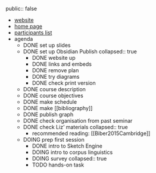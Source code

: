 public:: false

- [website](((3b8495d7-eb59-4241-bbe4-2aae24133b6c)))
- [home page]([[CorpLing231]])
- [participants list](<file:///Users/quirin/promo/lehre/2023-1_sem_corpus-linguistics/participants_CorpLing.xlsx>)
- agenda
	- DONE set up slides
	- DONE set up Obsidian Publish
	  collapsed:: true
		- DONE website up
		- DONE links and embeds
		- DONE remove plan
		- DONE try diagrams
		- DONE check print version
	- DONE course description
	- DONE course objectives
	- DONE make schedule
	- DONE make [[bibliography]]
	- DONE publish graph
	- DONE check organisation from past seminar
	- DONE check Liz’ materials
	  collapsed:: true
		- recommended reading: [[Biber2015Cambridge]]
	- DOING prep first session
		- DONE intro to Sketch Engine
		- DOING intro to corpus linguistics
		- DOING survey
		  collapsed:: true
		- TODO hands-on task
